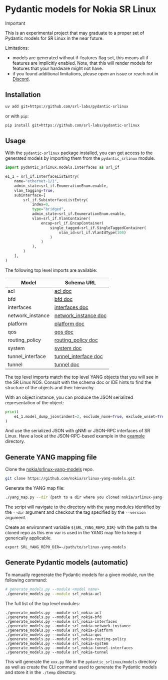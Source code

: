 # Pydantic models for Nokia SR Linux

> [!IMPORTANT]
> This is an experimental project that may graduate to a proper set of Pydantic models for SR Linux in the near future.
>
> Limitations:
>
> - models are generated without if-features flag set, this means all if-features are implicitly enabled. Note, that this will render models for features that your hardware might not have.
> - if you found additional limitations, please open an issue or reach out in [Discord](https://discord.gg/tZvgjQ6PZf).

## Installation

```bash
uv add git+https://github.com/srl-labs/pydantic-srlinux
```

or with `pip`:

```bash
pip install git+https://github.com/srl-labs/pydantic-srlinux
```

## Usage

With the `pydantic-srlinux` package installed, you can get access to the generated models by importing them from the `pydantic_srlinux` module.

```python
import pydantic_srlinux.models.interfaces as srl_if

e1_1 = srl_if.InterfaceListEntry(
    name="ethernet-1/1",
    admin_state=srl_if.EnumerationEnum.enable,
    vlan_tagging=True,
    subinterface=[
        srl_if.SubinterfaceListEntry(
            index=0,
            type="bridged",
            admin_state=srl_if.EnumerationEnum.enable,
            vlan=srl_if.VlanContainer(
                encap=srl_if.EncapContainer(
                    single_tagged=srl_if.SingleTaggedContainer(
                        vlan_id=srl_if.VlanIdType(100)
                    )
                )
            ),
        )
    ],
)
```

The following top level imports are available:

| Model            | Schema URL                                                                                                                                                                                        |
| ---------------- | ------------------------------------------------------------------------------------------------------------------------------------------------------------------------------------------------- |
| acl              | [acl doc](https://json-schema.app/view/%23?url=https%3A%2F%2Fraw.githubusercontent.com%2Fsrl-labs%2Fpydantic-srlinux%2Frefs%2Fheads%2Fmain%2Fschemas%2Facl_schema.json)                           |
| bfd              | [bfd doc](https://json-schema.app/view/%23?url=https%3A%2F%2Fraw.githubusercontent.com%2Fsrl-labs%2Fpydantic-srlinux%2Frefs%2Fheads%2Fmain%2Fschemas%2Fbfd_schema.json)                           |
| interfaces       | [interfaces doc](https://json-schema.app/view/%23?url=https%3A%2F%2Fraw.githubusercontent.com%2Fsrl-labs%2Fpydantic-srlinux%2Frefs%2Fheads%2Fmain%2Fschemas%2Finterfaces_schema.json)             |
| network_instance | [network_instance doc](https://json-schema.app/view/%23?url=https%3A%2F%2Fraw.githubusercontent.com%2Fsrl-labs%2Fpydantic-srlinux%2Frefs%2Fheads%2Fmain%2Fschemas%2Fnetwork_instance_schema.json) |
| platform         | [platform doc](https://json-schema.app/view/%23?url=https%3A%2F%2Fraw.githubusercontent.com%2Fsrl-labs%2Fpydantic-srlinux%2Frefs%2Fheads%2Fmain%2Fschemas%2Fplatform_schema.json)                 |
| qos              | [qos doc](https://json-schema.app/view/%23?url=https%3A%2F%2Fraw.githubusercontent.com%2Fsrl-labs%2Fpydantic-srlinux%2Frefs%2Fheads%2Fmain%2Fschemas%2Fqos_schema.json)                           |
| routing_policy   | [routing_policy doc](https://json-schema.app/view/%23?url=https%3A%2F%2Fraw.githubusercontent.com%2Fsrl-labs%2Fpydantic-srlinux%2Frefs%2Fheads%2Fmain%2Fschemas%2Frouting_policy_schema.json)     |
| system           | [system doc](https://json-schema.app/view/%23?url=https%3A%2F%2Fraw.githubusercontent.com%2Fsrl-labs%2Fpydantic-srlinux%2Frefs%2Fheads%2Fmain%2Fschemas%2Fsystem_schema.json)                     |
| tunnel_interface | [tunnel_interface doc](https://json-schema.app/view/%23?url=https%3A%2F%2Fraw.githubusercontent.com%2Fsrl-labs%2Fpydantic-srlinux%2Frefs%2Fheads%2Fmain%2Fschemas%2Ftunnel_interface_schema.json) |
| tunnel           | [tunnel doc](https://json-schema.app/view/%23?url=https%3A%2F%2Fraw.githubusercontent.com%2Fsrl-labs%2Fpydantic-srlinux%2Frefs%2Fheads%2Fmain%2Fschemas%2Ftunnel_schema.json)                     |

The top level imports match the top level YANG objects that you will see in the SR Linux NOS. Consult with the schema doc or IDE hints to find the structure of the objects and their hierarchy.

With an object instance, you can produce the JSON serialized representation of the object:

```python
print(
    e1_1.model_dump_json(indent=2, exclude_none=True, exclude_unset=True, by_alias=True)
)
```

And use the serialized JSON with gNMI or JSON-RPC interfaces of SR Linux. Have a look at the JSON-RPC-based example in the [example](example) directory.

## Generate YANG mapping file

Clone the [nokia/srlinux-yang-models](https://github.com/nokia/srlinux-yang-models) repo.

```bash
git clone https://github.com/nokia/srlinux-yang-models.git
```

Generate the YANG map file:

```bash
./yang_map.py --dir {path to a dir where you cloned nokia/srlinux-yang-models} --version v24.10.1
```

The script will navigate to the directory with the yang modules identified by the `--dir` argument and checkout the tag specified by the `--version` argument.

Create an environment variable `${SRL_YANG_REPO_DIR}` with the path to the cloned repo as this env var is used in the YANG map file to keep it generically applicable.

```
export SRL_YANG_REPO_DIR=~/path/to/srlinux-yang-models
```

## Generate Pydantic models (automatic)

To manually regenerate the Pydantic models for a given module, run the following command:

```bash
# generate_models.py --module <model name>
./generate_models.py --module srl_nokia-acl
```

The full list of the top level modules:

```
./generate_models.py --module srl_nokia-acl
./generate_models.py --module srl_nokia-bfd
./generate_models.py --module srl_nokia-interfaces
./generate_models.py --module srl_nokia-network-instance
./generate_models.py --module srl_nokia-platform
./generate_models.py --module srl_nokia-qos
./generate_models.py --module srl_nokia-routing-policy
./generate_models.py --module srl_nokia-system
./generate_models.py --module srl_nokia-tunnel-interfaces
./generate_models.py --module srl_nokia-tunnel
```

This will generate the `xxx.py` file in the `pydantic_srlinux/models` directory as well as create the CLI command used to generate the Pydantic models and store it in the `./temp` directory.
